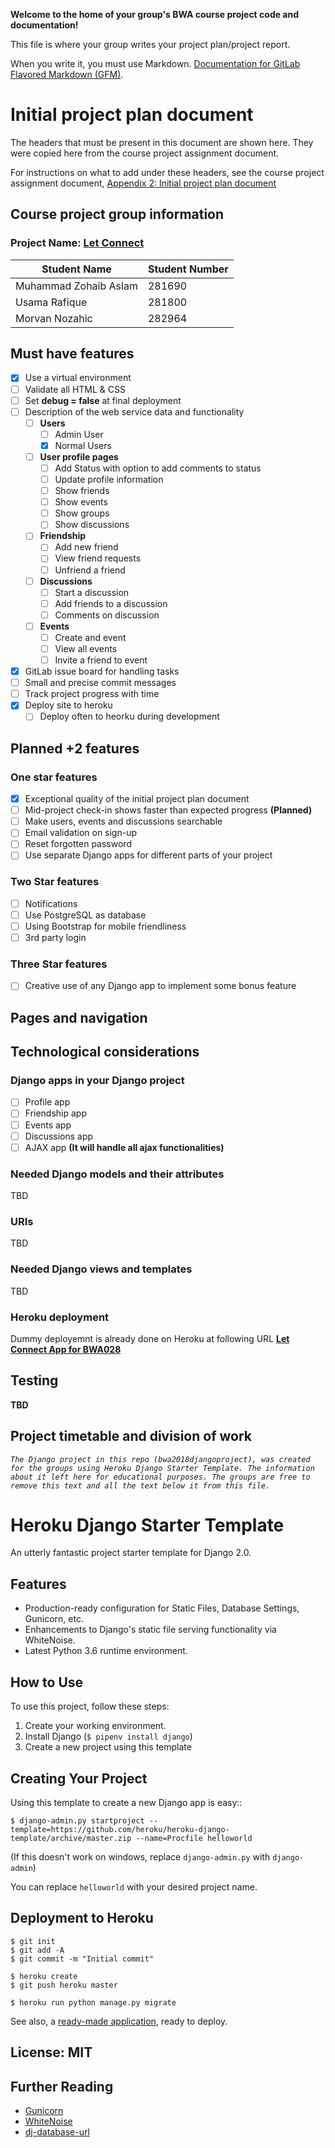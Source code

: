 **Welcome to the home of your group's BWA course project code and documentation!**

This file is where your group writes your project plan/project report.

When you write it, you must use Markdown. [Documentation for GitLab Flavored Markdown (GFM)](https://docs.gitlab.com/ee/user/markdown.html).


# Initial project plan document
The headers that must be present in this document are shown here. They were copied here from the course project assignment document.

For instructions on what to add under these headers, see the course project assignment document, [Appendix 2: Initial project plan document](https://docs.google.com/document/d/1iJ4z8dQzUWht0ABX18RXa5Rp8hY76vcMJvBbxODs3PE/edit?usp=sharing#heading=h.m6xhgmo8x8lz)

## Course project group information
### Project Name: [Let Connect](https://let-connect.herokuapp.com/)
| Student Name | Student Number |
| -------- | -------- |
| Muhammad Zohaib Aslam   | 281690   |
| Usama Rafique   | 281800   |
| Morvan Nozahic   | 282964   |

## Must have features
- [x] Use a virtual environment
- [ ] Validate all HTML & CSS
- [ ] Set **debug = false** at final deployment
- [ ] Description of the web service data and functionality
    - [ ] **Users**
        - [ ] Admin User
        - [x] Normal Users
    - [ ] **User profile pages**
        - [ ] Add Status with option to add comments to status
        - [ ] Update profile information
        - [ ] Show friends
        - [ ] Show events
        - [ ] Show groups
        - [ ] Show discussions
    - [ ] **Friendship**
        - [ ] Add new friend
        - [ ] View friend requests
        - [ ] Unfriend a friend
    - [ ] **Discussions**
        - [ ] Start a discussion
        - [ ] Add friends to a discussion
        - [ ] Comments on discussion
    - [ ] **Events**
        - [ ] Create and event
        - [ ] View all events
        - [ ] Invite a friend to event
- [x] GitLab issue board for handling tasks
- [ ] Small and precise commit messages
- [ ] Track project progress with time
- [x] Deploy site to heroku
    - [ ] Deploy often to heorku during development

## Planned +2 features

### One star features
- [x] Exceptional quality of the initial project plan document
- [ ] Mid-project check-in shows faster than expected progress **(Planned)**
- [ ] Make users, events and discussions searchable
- [ ] Email validation on sign-up
- [ ] Reset forgotten password
- [ ] Use separate Django apps for different parts of your project

### Two Star features
- [ ] Notifications
- [ ] Use PostgreSQL as database
- [ ] Using Bootstrap for mobile friendliness
- [ ] 3rd party login

### Three Star features
- [ ] Creative use of any Django app to implement some bonus feature

## Pages and navigation

## Technological considerations

### Django apps in your Django project
- [ ] Profile app
- [ ] Friendship app
- [ ] Events app
- [ ] Discussions app
- [ ] AJAX app **(It will handle all ajax functionalities)**

### Needed Django models and their attributes
TBD

### URIs
TBD

### Needed Django views and templates
TBD

### Heroku deployment
Dummy deployemnt is already done on Heroku at following URL
**[Let Connect App for BWA028](https://let-connect.herokuapp.com/)**

## Testing
**TBD**
## Project timetable and division of work

>>>
_`The Django project in this repo (bwa2018djangoproject), was created for the groups using Heroku Django Starter Template. The information about it left here for educational purposes. The groups are free to remove this text and all the text below it from this file.`_
# Heroku Django Starter Template

An utterly fantastic project starter template for Django 2.0.

## Features

- Production-ready configuration for Static Files, Database Settings, Gunicorn, etc.
- Enhancements to Django's static file serving functionality via WhiteNoise.
- Latest Python 3.6 runtime environment.

## How to Use

To use this project, follow these steps:

1. Create your working environment.
2. Install Django (`$ pipenv install django`)
3. Create a new project using this template

## Creating Your Project

Using this template to create a new Django app is easy::

    $ django-admin.py startproject --template=https://github.com/heroku/heroku-django-template/archive/master.zip --name=Procfile helloworld

(If this doesn't work on windows, replace `django-admin.py` with `django-admin`)

You can replace ``helloworld`` with your desired project name.

## Deployment to Heroku

    $ git init
    $ git add -A
    $ git commit -m "Initial commit"

    $ heroku create
    $ git push heroku master

    $ heroku run python manage.py migrate

See also, a [ready-made application](https://github.com/heroku/python-getting-started), ready to deploy.


## License: MIT

## Further Reading

- [Gunicorn](https://warehouse.python.org/project/gunicorn/)
- [WhiteNoise](https://warehouse.python.org/project/whitenoise/)
- [dj-database-url](https://warehouse.python.org/project/dj-database-url/)

>>>
